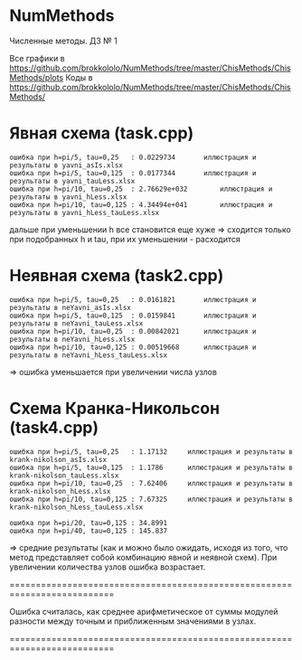 # NumMethods

Численные методы. ДЗ № 1

Все графики в https://github.com/brokkololo/NumMethods/tree/master/ChisMethods/ChisMethods/plots
Коды в https://github.com/brokkololo/NumMethods/tree/master/ChisMethods/ChisMethods/


#  Явная схема (task.cpp)

	ошибка при h=pi/5, tau=0,25   : 0.0229734		иллюстрация и результаты в yavni_asIs.xlsx
	ошибка при h=pi/5, tau=0,125  : 0.0177344		иллюстрация и результаты в yavni_tauLess.xlsx
	ошибка при h=pi/10, tau=0,25  : 2.76629e+032		иллюстрация и результаты в yavni_hLess.xlsx
	ошибка при h=pi/10, tau=0,125 : 4.34494e+041		иллюстрация и результаты в yavni_hLess_tauLess.xlsx

дальше при уменьшении h все становится еще хуже
=> сходится только при подобранных h и tau, при их уменьшении - расходится

#   Неявная схема   (task2.cpp)

	ошибка при h=pi/5, tau=0,25   : 0.0161821		иллюстрация и результаты в neYavni_asIs.xlsx
	ошибка при h=pi/5, tau=0,125  : 0.0159841		иллюстрация и результаты в neYavni_tauLess.xlsx
	ошибка при h=pi/10, tau=0,25  : 0.00842021		иллюстрация и результаты в neYavni_hLess.xlsx
	ошибка при h=pi/10, tau=0,125 : 0.00519668		иллюстрация и результаты в neYavni_hLess_tauLess.xlsx

=> ошибка уменьшается при увеличении числа узлов


#  Схема Кранка-Никольсон  (task4.cpp)


	ошибка при h=pi/5, tau=0,25   : 1.17132		иллюстрация и результаты в krank-nikolson_asIs.xlsx
	ошибка при h=pi/5, tau=0,125  : 1.1786		иллюстрация и результаты в krank-nikolson_tauLess.xlsx
	ошибка при h=pi/10, tau=0,25  : 7.62406		иллюстрация и результаты в krank-nikolson_hLess.xlsx
	ошибка при h=pi/10, tau=0,125 : 7.67325		иллюстрация и результаты в krank-nikolson_hLess_tauLess.xlsx

	ошибка при h=pi/20, tau=0,125 : 34.8991
	ошибка при h=pi/40, tau=0,125 : 145.837

=> средние результаты (как и можно было ожидать, исходя из того, что метод представляет собой 
	комбинацию явной и неявной схем). При увеличении количества узлов ошибка возрастает.

==========================================================================

Ошибка считалась, как среднее арифметическое от суммы модулей разности между точным и приближенным значениями в узлах.

==========================================================================

